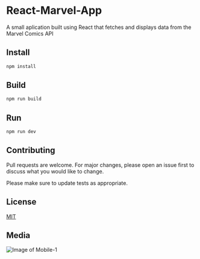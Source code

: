 # React-Marvel-App

A small aplication built using React that fetches and displays data from the Marvel Comics API

## Install

```bash
npm install
```

## Build

```bash
npm run build
```

## Run

```bash
npm run dev
```

## Contributing

Pull requests are welcome. For major changes, please open an issue first to discuss what you would like to change.

Please make sure to update tests as appropriate.

## License

[MIT](https://choosealicense.com/licenses/mit/)

## Media

![Image of Mobile-1](https://raw.githubusercontent.com/HarrisFauntleroy/marvel-react-app/main/example-images/marvel.png)